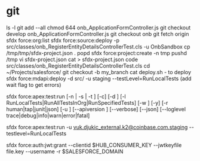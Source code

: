 # git
ls -l
git add --all
chmod 644 onb_ApplicationFormController.js
git checkout develop onb_ApplicationFormController.js
git checkout onb
git fetch origin
sfdx force:org:list
sfdx force:source:deploy -p src/classes/onb_RegisterEntityDetailsControllerTest.cls -u OnbSandbox
cp /tmp/tmp/sfdx-project.json .
popd
sfdx force:project:create -n tmp
pushd /tmp
vi sfdx-project.json
cat > sfdx-project.json
code src/classes/onb_RegisterEntityDetailsControllerTest.cls
cd ~/Projects/salesforce/
git checkout -b my_branch
cat deploy.sh  - to deploy 
sfdx force:mdapi:deploy -d src/ -u staging --testLevel=RunLocalTests (add wait flag to get errors)

sfdx force:apex:test:run [-n <array> | -s <array> | -t <array>] [-c] [-d <directory>] [-l 
  RunLocalTests|RunAllTestsInOrg|RunSpecifiedTests] [-w <minutes>] [-y] [-r human|tap|junit|json] [-u <string>] 
  [--apiversion <string>] [--verbose] [--json] [--loglevel trace|debug|info|warn|error|fatal]


sfdx force:apex:test:run -u vuk.djukic_external.k2@coinbase.com.staging --testlevel=RunLocalTests

sfdx force:auth:jwt:grant --clientid $HUB_CONSUMER_KEY --jwtkeyfile file.key --username  -r $SALESFORCE_DOMAIN
